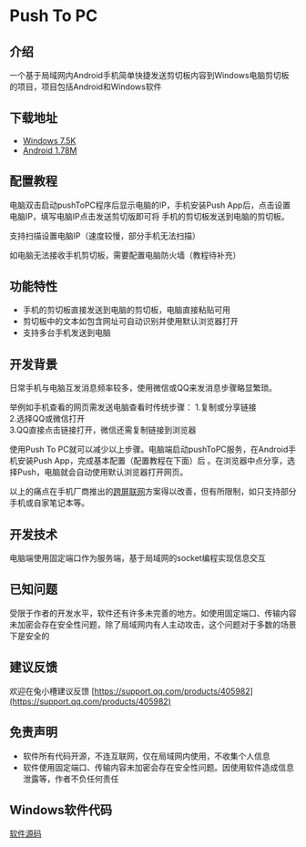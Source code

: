# Push To PC
## 介绍
一个基于局域网内Android手机简单快捷发送剪切板内容到Windows电脑剪切板的项目，项目包括Android和Windows软件

## 下载地址
- [Windows 7.5K](https://gitee.com/ishare20/msglistener/attach_files/1052158/download/pushToPCServer.exe)
- [Android 1.78M](https://gitee.com/ishare20/msglistener/attach_files/1052159/download/push-v1.0-app-release.apk) 

## 配置教程
电脑双击启动pushToPC程序后显示电脑的IP，手机安装Push App后，点击设置电脑IP，填写电脑IP点击发送剪切版即可将
手机的剪切板发送到电脑的剪切板。

支持扫描设置电脑IP（速度较慢，部分手机无法扫描）

如电脑无法接收手机剪切板，需要配置电脑防火墙（教程待补充）

## 功能特性
- 手机的剪切板直接发送到电脑的剪切板，电脑直接粘贴可用
- 剪切板中的文本如包含网址可自动识别并使用默认浏览器打开
- 支持多台手机发送到电脑


## 开发背景
日常手机与电脑互发消息频率较多，使用微信或QQ来发消息步骤略显繁琐。

举例如手机查看的网页需发送电脑查看时传统步骤：
1.复制或分享链接    
2.选择QQ或微信打开  
3.QQ直接点击链接打开，微信还需复制链接到浏览器

使用Push To PC就可以减少以上步骤。电脑端启动pushToPC服务，在Android手机安装Push App，完成基本配置（配置教程在下面）后
。在浏览器中点分享，选择Push，电脑就会自动使用默认浏览器打开网页。

以上的痛点在手机厂商推出的[跨屏联网](https://www.36kr.com/p/1384344509332613)方案得以改善，但有所限制，如只支持部分手机或自家笔记本等。

## 开发技术
电脑端使用固定端口作为服务端，基于局域网的socket编程实现信息交互


## 已知问题
受限于作者的开发水平，软件还有许多未完善的地方。如使用固定端口、传输内容未加密会存在安全性问题，除了局域网内有人主动攻击，这个问题对于多数的场景下是安全的

## 建议反馈
欢迎在兔小槽建议反馈
[https://support.qq.com/products/405982](https://support.qq.com/products/405982)

## 免责声明
- 软件所有代码开源，不连互联网，仅在局域网内使用，不收集个人信息
- 软件使用固定端口、传输内容未加密会存在安全性问题。因使用软件造成信息泄露等，作者不负任何责任

## Windows软件代码
[软件源码](https://gitee.com/ishare20/msglistener/blob/master/pushToPCServer.cs)